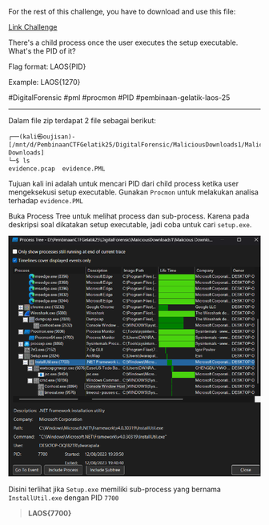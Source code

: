 For the rest of this challenge, you have to download and use this file:

[Link Challenge](https://binusianorg-my.sharepoint.com/personal/felix_alexander_binus_ac_id/_layouts/15/guestaccess.aspx?share=Emz-mcrs9ORBkHpN3uUIKvIBBYuWAfRCVOQkByRoag2dxg&e=gX93CS)

There's a child process once the user executes the setup executable. What's the PID of it?

Flag format: LAOS{PID}

Example: LAOS{1270}

#DigitalForensic #pml #procmon #PID #pembinaan-gelatik-laos-25
___
Dalam file zip terdapat 2 file sebagai berikut:
```
┌──(kali㉿oujisan)-[/mnt/d/PembinaanCTFGelatik25/DigitalForensic/MaliciousDownloads1/Malicious Downloads]
└─$ ls
evidence.pcap  evidence.PML
```

Tujuan kali ini adalah untuk mencari PID dari child process ketika user mengeksekusi setup executable. Gunakan `Procmon` untuk melakukan analisa terhadap `evidence.PML`

Buka Process Tree untuk melihat process dan sub-process. Karena pada deskripsi soal dikatakan setup executable, jadi coba untuk cari `setup.exe`.

![process-tree](./img/process-tree.png)

Disini terlihat jika `Setup.exe` memiliki sub-process yang bernama `InstallUtil.exe` dengan PID `7700`

> **LAOS{7700}**
